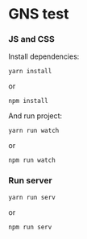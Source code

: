 # GNS test

### JS and CSS
    
Install dependencies: 

    yarn install

or

    npm install
    
And run project:

    yarn run watch

or

    npm run watch

### Run server

    yarn run serv

or

    npm run serv